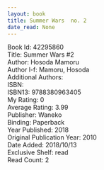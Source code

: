 ```yaml
---
layout: book
title: Summer Wars  no. 2
date_read: None
---
```


Book Id: 42295860<br />
Title: Summer Wars #2<br />
Author: Hosoda Mamoru<br />
Author l-f: Mamoru, Hosoda<br />
Additional Authors: <br />
ISBN: <br />
ISBN13: 9788380963405<br />
My Rating: 0<br />
Average Rating: 3.99<br />
Publisher: Waneko<br />
Binding: Paperback<br />
Year Published: 2018<br />
Original Publication Year: 2010<br />
Date Added: 2018/10/13<br />
Exclusive Shelf: read<br />
Read Count: 2<br />

